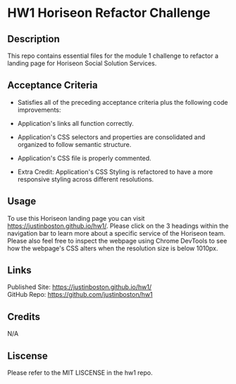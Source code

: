 # HW1 Horiseon Refactor Challenge

## Description
This repo contains essential files for the module 1 challenge to refactor a landing page for Horiseon Social Solution Services.

## Acceptance Criteria
* Satisfies all of the preceding acceptance criteria plus the following code improvements:

* Application's links all function correctly.

* Application's CSS selectors and properties are consolidated and organized to follow semantic structure.

* Application's CSS file is properly commented.

* Extra Credit: Application's CSS Styling is refactored to have a more responsive styling across different resolutions.

## Usage
To use this Horiseon landing page you can visit https://justinboston.github.io/hw1/. Please click on the 3 headings within the navigation bar to learn more about a specific service of the Horiseon team. Please also feel free to inspect the webpage using Chrome DevTools to see how the webpage's CSS alters when the resolution size is below 1010px.

## Links
Published Site: https://justinboston.github.io/hw1/
<br>
GitHub Repo: https://github.com/justinboston/hw1

## Credits
N/A

## Liscense
Please refer to the MIT LISCENSE in the hw1 repo.